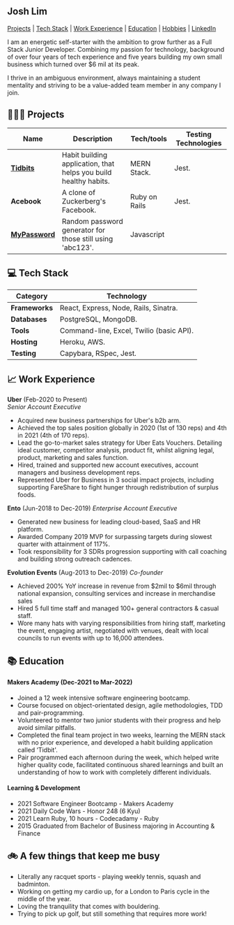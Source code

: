 ## Josh Lim

[Projects](https://github.com/sumo-mailman/CV#-projects) | [Tech Stack](https://github.com/sumo-mailman/CV#-tech-stack) | [Work Experience](https://github.com/sumo-mailman/CV#-work-experience) | [Education](https://github.com/sumo-mailman/CV#-education) | [Hobbies](https://github.com/sumo-mailman/CV#-a-few-things-that-keep-me-busy) | [LinkedIn](https://www.linkedin.com/in/joshlim092/)

I am an energetic self-starter with the ambition to grow further as a Full Stack Junior Developer. Combining my passion for technology, background of over four years of tech experience and five years building my own small business which turned over $6 mil at its peak.

I thrive in an ambiguous environment, always maintaining a student mentality and striving to be a value-added team member in any company I join.

## 👨🏻‍💻 Projects

| Name                                                                 | Description                                                      | Tech/tools    | Testing Technologies |
| -------------------------------------------------------------------- | ---------------------------------------------------------------- | ------------- | -------------------- |
| [**Tidbits**]()                                                      | Habit building application, that helps you build healthy habits. | MERN Stack.   | Jest.                |
| **Acebook**                                                          | A clone of Zuckerberg's Facebook.                                | Ruby on Rails | Jest.                |
| [**MyPassword**](https://github.com/sumo-mailman/password-generator) | Random password generator for those still using 'abc123'.        | Javascript    |

## 💻 Tech Stack

| Category       | Technology                               |
| -------------- | ---------------------------------------- |
| **Frameworks** | React, Express, Node, Rails, Sinatra.    |
| **Databases**  | PostgreSQL, MongoDB.                     |
| **Tools**      | Command-line, Excel, Twilio (basic API). |
| **Hosting**    | Heroku, AWS.                             |
| **Testing**    | Capybara, RSpec, Jest.                   |

## 📈 Work Experience

**Uber** (Feb-2020 to Present)  
_Senior Account Executive_

- Acquired new business partnerships for Uber's b2b arm.
- Achieved the top sales position globally in 2020 (1st of 130 reps) and 4th in 2021 (4th of 170 reps).
- Lead the go-to-market sales strategy for Uber Eats Vouchers. Detailing ideal customer, competitor analysis, product fit, whilst aligning legal, product, marketing and sales function.
- Hired, trained and supported new account executives, account managers and business development reps.
- Represented Uber for Business in 3 social impact projects, including supporting FareShare to fight hunger through redistribution of surplus foods.

**Ento** (Jun-2018 to Dec-2019)
_Enterprise Account Executive_

- Generated new business for leading cloud-based, SaaS and HR platform.
- Awarded Company 2019 MVP for surpassing targets during slowest quarter with attainment of 117%.
- Took responsibility for 3 SDRs progression supporting with call coaching and building strong outreach cadences.

**Evolution Events** (Aug-2013 to Dec-2019)
_Co-founder_

- Achieved 200% YoY increase in revenue from $2mil to $6mil through national expansion, consulting services and increase in merchandise sales
- Hired 5 full time staff and managed 100+ general contractors & casual staff.
- Wore many hats with varying responsibilities from hiring staff, marketing the event, engaging artist, negotiated with venues, dealt with local councils to run events with up to 16,000 attendees.

## 📚 Education

#### Makers Academy (Dec-2021 to Mar-2022)

- Joined a 12 week intensive software engineering bootcamp.
- Course focused on object-orientated design, agile methodologies, TDD and pair-programming.
- Volunteered to mentor two junior students with their progress and help avoid similar pitfalls.
- Completed the final team project in two weeks, learning the MERN stack with no prior experience, and developed a habit building application called ‘Tidbit'.
- Pair programmed each afternoon during the week, which helped write higher quality code, facilitated continuous shared learnings and built an understanding of how to work with completely different individuals.

#### Learning & Development

- 2021 Software Engineer Bootcamp - Makers Academy
- 2021 Daily Code Wars - Honor 248 (6 Kyu)
- 2021 Learn Ruby, 10 hours - Codecadamy - Ruby
- 2015 Graduated from Bachelor of Business majoring in Accounting & Finance

## 🚲 A few things that keep me busy

- Literally any racquet sports - playing weekly tennis, squash and badminton.
- Working on getting my cardio up, for a London to Paris cycle in the middle of the year.
- Loving the tranquility that comes with bouldering.
- Trying to pick up golf, but still something that requires more work!
